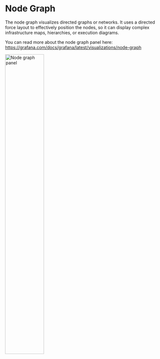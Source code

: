 # Node Graph

The node graph visualizes directed graphs or networks. It uses a directed force layout to effectively position the nodes, so it can display complex infrastructure maps, hierarchies, or execution diagrams.

You can read more about the node graph panel here: https://grafana.com/docs/grafana/latest/visualizations/node-graph

<img height="50%" alt="Node graph panel" src="https://grafana.com/static/img/docs/node-graph/node-graph-8-0.png">
